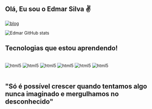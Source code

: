 ## Olá, Eu sou o Edmar Silva ✌️

[![blog](https://img.shields.io/badge/Instagram-E4405F?style=for-the-badge&logo=instagram&logoColor=white)](https://www.instagram.com/edmar.s.neves/)


![Edmar GitHub stats](https://github-readme-stats.vercel.app/api?username=EdmarSNeves&show_icons=true&theme=dracula)

## Tecnologias que estou aprendendo!

<div style="display: inline_block"><br/>
<img align="center" alt="html5" src="https://img.shields.io/badge/HTML-239120?style=for-the-badge&logo=html5&logoColor=white"/> <img align="center" alt="html5" src="https://img.shields.io/badge/JavaScript-323330?style=for-the-badge&logo=javascript&logoColor=F7DF1E"/> <img align="center" alt="html5" src="https://img.shields.io/badge/CSS-239120?&style=for-the-badge&logo=css3&logoColor=white"/> <img align="center" alt="html5" src="https://img.shields.io/badge/MySQL-00000F?style=for-the-badge&logo=mysql&logoColor=white"/> <img align="center" alt="html5" src="https://img.shields.io/badge/Python-14354C?style=for-the-badge&logo=python&logoColor=white"/> <img align="center" alt="html5" src="https://img.shields.io/badge/PHP-777BB4?style=for-the-badge&logo=php&logoColor=white"/>
</div><br/>

## "Só é possível crescer quando tentamos algo nunca imaginado e mergulhamos no desconhecido"
